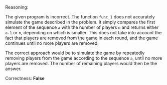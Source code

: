 Reasoning: 

The given program is incorrect. The function `func_1` does not accurately simulate the game described in the problem. It simply compares the first element of the sequence `a` with the number of players `n` and returns either `a-1` or `n`, depending on which is smaller. This does not take into account the fact that players are removed from the game in each round, and the game continues until no more players are removed.

The correct approach would be to simulate the game by repeatedly removing players from the game according to the sequence `a`, until no more players are removed. The number of remaining players would then be the answer.

Correctness: **False**